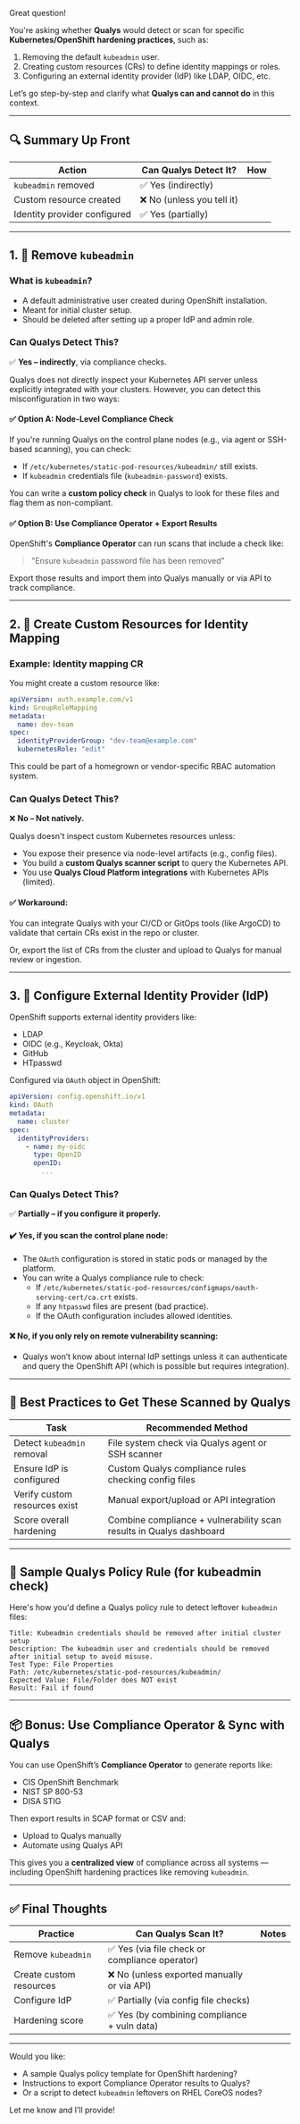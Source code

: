 Great question!

You're asking whether **Qualys** would detect or scan for specific **Kubernetes/OpenShift hardening practices**, such as:

1. Removing the default `kubeadmin` user.
2. Creating custom resources (CRs) to define identity mappings or roles.
3. Configuring an external identity provider (IdP) like LDAP, OIDC, etc.

Let’s go step-by-step and clarify what **Qualys can and cannot do** in this context.

---

## 🔍 Summary Up Front

| Action | Can Qualys Detect It? | How |
|-------|------------------------|-----|
| `kubeadmin` removed | ✅ Yes (indirectly) |
| Custom resource created | ❌ No (unless you tell it) |
| Identity provider configured | ✅ Yes (partially) |

---

## 1. 🧹 Remove `kubeadmin`

### What is `kubeadmin`?
- A default administrative user created during OpenShift installation.
- Meant for initial cluster setup.
- Should be deleted after setting up a proper IdP and admin role.

### Can Qualys Detect This?

✅ **Yes – indirectly**, via compliance checks.

Qualys does not directly inspect your Kubernetes API server unless explicitly integrated with your clusters. However, you can detect this misconfiguration in two ways:

#### ✅ Option A: Node-Level Compliance Check
If you're running Qualys on the control plane nodes (e.g., via agent or SSH-based scanning), you can check:
- If `/etc/kubernetes/static-pod-resources/kubeadmin/` still exists.
- If `kubeadmin` credentials file (`kubeadmin-password`) exists.

You can write a **custom policy check** in Qualys to look for these files and flag them as non-compliant.

#### ✅ Option B: Use Compliance Operator + Export Results
OpenShift's **Compliance Operator** can run scans that include a check like:

> "Ensure `kubeadmin` password file has been removed"

Export those results and import them into Qualys manually or via API to track compliance.

---

## 2. 📄 Create Custom Resources for Identity Mapping

### Example: Identity mapping CR
You might create a custom resource like:

```yaml
apiVersion: auth.example.com/v1
kind: GroupRoleMapping
metadata:
  name: dev-team
spec:
  identityProviderGroup: "dev-team@example.com"
  kubernetesRole: "edit"
```

This could be part of a homegrown or vendor-specific RBAC automation system.

### Can Qualys Detect This?

❌ **No – Not natively.**

Qualys doesn't inspect custom Kubernetes resources unless:

- You expose their presence via node-level artifacts (e.g., config files).
- You build a **custom Qualys scanner script** to query the Kubernetes API.
- You use **Qualys Cloud Platform integrations** with Kubernetes APIs (limited).

#### ✅ Workaround:
You can integrate Qualys with your CI/CD or GitOps tools (like ArgoCD) to validate that certain CRs exist in the repo or cluster.

Or, export the list of CRs from the cluster and upload to Qualys for manual review or ingestion.

---

## 3. 🔐 Configure External Identity Provider (IdP)

OpenShift supports external identity providers like:
- LDAP
- OIDC (e.g., Keycloak, Okta)
- GitHub
- HTpasswd

Configured via `OAuth` object in OpenShift:

```yaml
apiVersion: config.openshift.io/v1
kind: OAuth
metadata:
  name: cluster
spec:
  identityProviders:
    - name: my-oidc
      type: OpenID
      openID:
        ...
```

### Can Qualys Detect This?

✅ **Partially – if you configure it properly.**

#### ✔️ Yes, if you scan the control plane node:
- The `OAuth` configuration is stored in static pods or managed by the platform.
- You can write a Qualys compliance rule to check:
  - If `/etc/kubernetes/static-pod-resources/configmaps/oauth-serving-cert/ca.crt` exists.
  - If any `htpasswd` files are present (bad practice).
  - If the OAuth configuration includes allowed identities.

#### ❌ No, if you only rely on remote vulnerability scanning:
- Qualys won’t know about internal IdP settings unless it can authenticate and query the OpenShift API (which is possible but requires integration).

---

## 🔧 Best Practices to Get These Scanned by Qualys

| Task | Recommended Method |
|------|---------------------|
| Detect `kubeadmin` removal | File system check via Qualys agent or SSH scanner |
| Ensure IdP is configured | Custom Qualys compliance rules checking config files |
| Verify custom resources exist | Manual export/upload or API integration |
| Score overall hardening | Combine compliance + vulnerability scan results in Qualys dashboard |

---

## 🧪 Sample Qualys Policy Rule (for kubeadmin check)

Here's how you'd define a Qualys policy rule to detect leftover `kubeadmin` files:

```text
Title: Kubeadmin credentials should be removed after initial cluster setup
Description: The kubeadmin user and credentials should be removed after initial setup to avoid misuse.
Test Type: File Properties
Path: /etc/kubernetes/static-pod-resources/kubeadmin/
Expected Value: File/Folder does NOT exist
Result: Fail if found
```

---

## 📦 Bonus: Use Compliance Operator & Sync with Qualys

You can use OpenShift’s **Compliance Operator** to generate reports like:

- CIS OpenShift Benchmark
- NIST SP 800-53
- DISA STIG

Then export results in SCAP format or CSV and:

- Upload to Qualys manually
- Automate using Qualys API

This gives you a **centralized view** of compliance across all systems — including OpenShift hardening practices like removing `kubeadmin`.

---

## ✅ Final Thoughts

| Practice | Can Qualys Scan It? | Notes |
|---------|----------------------|-------|
| Remove `kubeadmin` | ✅ Yes (via file check or compliance operator) |
| Create custom resources | ❌ No (unless exported manually or via API) |
| Configure IdP | ✅ Partially (via config file checks) |
| Hardening score | ✅ Yes (by combining compliance + vuln data) |

---

Would you like:
- A sample Qualys policy template for OpenShift hardening?
- Instructions to export Compliance Operator results to Qualys?
- Or a script to detect `kubeadmin` leftovers on RHEL CoreOS nodes?

Let me know and I’ll provide!
